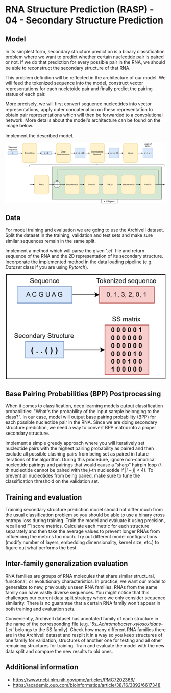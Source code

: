 # RNA Structure Prediction (RASP) - 04 - Secondary Structure Prediction

## Model
In its simplest form, secondary structure prediction is a binary classification problem where we want to predict whether certain nucleotide pair is paired or not. If we do that prediction for every possible pair in the RNA, we should be able to reconstruct the secondary structure of that RNA.

This problem definition will be reflected in the architecture of our model. We will feed the tokenized sequence into the model, construct vector representations for each nucletoide pair and finally predict the pairing status of each pair.

More precisely, we will first convert sequence nucleotides into vector representations, apply outer concatenation on these representation to obtain pair representations which will then be forwarded to a convolutional network. More details about the model's architecture can be found on the image below.

Implement the described model.

<p align="center">
 <img src="../imgs/ss_pred_model.png" width="800">
</p>

## Data
For model training and evaluation we are going to use the ArchiveII dataset. Split the dataset in the training, validation and test sets and make sure similar sequences remain in the same split.

Implement a method which will parse the given '_.ct_' file and return sequence of the RNA and the 2D representation of its secondary structure. Incorporate the implemented method in the data loading pipeline (e.g. _Dataset_ class if you are using _Pytorch_).

<p align="center">
 <img src="../imgs/ss_py_dataset.png" width="500">
</p>

## Base Pairing Probabilities (BPP) Postprocessing
When it comes to classification, deep learning models output classification probabilities: "What's the probability of the input sample belonging to the class?". In our case, model will output base pairing probability (BPP) for each possible nucleotide pair in the RNA. Since we are doing secondary structure prediction, we need a way to convert BPP matrix into a proper secondary structure.

Implement a simple greedy approach where you will iteratively set nucleotide pairs with the highest pairing probability as paired and then exclude all possible clashing pairs from being set as paired in future iterations of the algorithm. During this procedure, ignore non-canonical nucleotide pairings and pairings that would cause a ”sharp” hairpin loop (_i_-th nucleotide cannot be paired with the _j_-th nucleotide if |_i_ − _j_| < 4). To prevent all nucleotides from being paired, make sure to tune the classification threshold on the validation set.

## Training and evaluation
Training secondary structure prediction model should not differ much from the usual classification problem so you should be able to use a binary cross entropy loss during training. Train the model and evaluate it using precision, recall and F1 score metrics. Calculate each metric for each structure separately and then take the average values to prevent longer RNAs from influencing the metrics too much. Try out different model configurations (modify number of layers, embedding dimensionality, kernel size, etc.) to figure out what performs the best.

## Inter-family generalization evaluation
RNA families are groups of RNA molecules that share similar structural, functional, or evolutionary characteristics. In practice, we want our model to generalize to new, previously unseen RNA families. RNAs from the same family can have vastly diverse sequences. You might notice that this challenges our current data split strategy where we only consider sequence similarity. There is no guarantee that a certain RNA family won't appear in both training and evaluation sets.

Conveniently, ArchiveII dataset has annotated family of each structure in the name of the corresponding file (e.g. '_5s_Achromobacter-xylosoxidans-1.ct_' belongs to the 5S family). Check how many different RNA families there are in the ArchiveII dataset and resplit it in a way so you keep structures of one family for validation, structures of another one for testing and all other remaining structures for training. Train and evaluate the model with the new data split and compare the new results to old ones.

## Additional information
- https://www.ncbi.nlm.nih.gov/pmc/articles/PMC7202366/
- https://academic.oup.com/bioinformatics/article/38/16/3892/6617348
